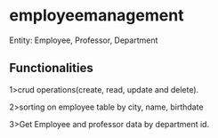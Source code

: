 # employeemanagement

Entity: Employee, Professor, Department

## Functionalities

1>crud operations(create, read, update and delete).

2>sorting on employee table by city, name, birthdate

3>Get Employee and professor data by department id.
